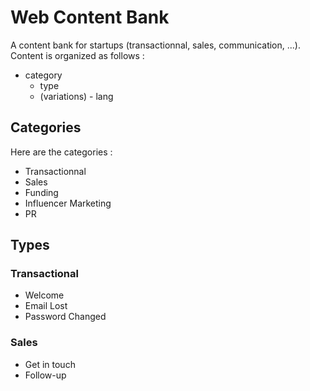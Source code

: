 # Web Content Bank
A content bank for startups (transactionnal, sales, communication, ...). 
Content is organized as follows :

- category
  -   type
    -   (variations)
      -   lang

## Categories
Here are the categories :
- Transactionnal
- Sales
- Funding
- Influencer Marketing
- PR

## Types

### Transactional
- Welcome
- Email Lost
- Password Changed

### Sales
- Get in touch
- Follow-up
